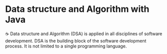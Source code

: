 # Data structure and Algorithm with Java
☕ Data structure and Algorithm (DSA) is applied in all disciplines of software development. DSA is the building block of the software development process. It is not limited to a single programming language.
